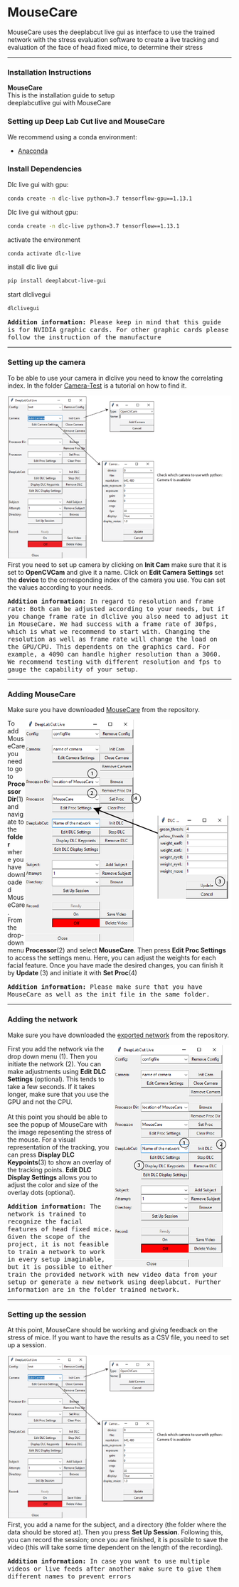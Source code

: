  # MouseCare


MouseCare uses the deeplabcut live gui as interface to use the trained network with the stress evaluation software to create a live tracking and evaluation of the face of head fixed mice, to determine their stress

---

### Installation Instructions

<p align="left">
  <span style="display: inline-block; width: 60%;">
    <strong>MouseCare</strong>  
    <br>  
   This is the installation guide to setup deeplabcutlive gui with MouseCare
  </span>
</p>


### Setting up Deep Lab Cut live and MouseCare

We recommend using a conda environment:
- [Anaconda ](https://anaconda.org/anaconda)

### Install Dependencies

Dlc live gui with gpu:
```bash
conda create -n dlc-live python=3.7 tensorflow-gpu==1.13.1
```
Dlc live gui without gpu:
```bash
conda create -n dlc-live python=3.7 tensorflow==1.13.1 
```
activate the environment
```bash
conda activate dlc-live 
```
install dlc live gui
```bash
pip install deeplabcut-live-gui
```
start dlclivegui
```bash
dlclivegui
```


<kbd>
<strong>Addition information:</strong>
Please keep in mind that this guide is for NVIDIA graphic cards. For other graphic cards please follow the instruction of the manufacture
</kbd>


---
 
### Setting up the camera

To be able to use your camera in dlclive you need to know the correlating index.
In the folder [Camera-Test](https://github.com/Nasr-SFB1315/MouseCare/tree/main/Camera-Test) is a tutorial on how to find it.


<img align="right" src="https://github.com/Nasr-SFB1315/images/blob/main/dlclivecamera.png?raw=true" />
<p align="left">
First you need to set up camera by clicking on <strong>Init Cam</strong> make sure that it is set to <strong>OpenCVCam</strong> and give it a name. 
Click on <strong>Edit Camera Settings</strong> set the <strong>device</strong> to the corresponding index of the camera you use. You can set the values according to your needs. 
</p>
<p align="left">
 <kbd>
<strong>Addition information:</strong>
In regard to resolution and frame rate: Both can be adjusted according to your needs, but if you change frame rate in dlclive you also need to adjust it in MouseCare. We had success with a frame rate of 30fps, which is what we recommend to start with.
Changing the resolution as well as frame rate will change the load on the GPU/CPU. This dependents on the graphics card. For example, a 4090 can handle higher resolution than a 3060. We recommend testing with different resolution and fps to gauge the capability of your setup.
</kbd>
</p>


---

### Adding MouseCare

Make sure you have downloaded [MouseCare](https://github.com/Nasr-SFB1315/MouseCare/tree/main/MouseCare) from the repository.

<img align="right" src="https://github.com/Nasr-SFB1315/images/blob/main/mousecareImage.png" />
<p align="left">
To add MouseCare you need to go to <strong>Processor Dir</strong>(1) and navigate to the <strong>folder</strong> where you have downloaded MouseCare. 
From the drop-down menu <strong>Processor</strong>(2) and select <strong>MouseCare</strong>. Then press <strong>Edit Proc Settings</strong> to access the settings menu. Here, you can adjust the weights for each facial feature. Once you have made the desired changes, you can finish it by <strong>Update </strong>(3) and initiate it with <strong>Set Proc</strong>(4)
</p>
<kbd>
<strong>Addition information:</strong>
Please make sure that you have MouseCare as well as the init file in the same folder.
</kbd>
</p>


---


### Adding the network

Make sure you have downloaded the [exported network](https://github.com/Nasr-SFB1315/MouseCare/tree/main/Trained%20Network/exported) from the repository. 
<br>



<img align="right" src="https://github.com/Nasr-SFB1315/images/blob/main/NetworkImage.png" />
<p align="left">
First you add the network via the drop down menu (1). Then you initiate the network (2). You can make adjustments using <strong>Edit DLC Settings</strong> (optional). This tends to take a few seconds. If it takes longer, make sure that you use the GPU and not the CPU.
 
<br>
<br>
At this point you should be able to see the popup of MouseCare with the image repesenting the stress of the mouse.  
For a visual representation of the tracking, you can press <strong>Display DLC Keypoints</strong>(3) to show an overlay of the tracking points. <strong>Edit DLC Display Settings</strong> allows you to adjust the color and size of the overlay dots (optional). 

</p>
<kbd>
<strong>Addition information:</strong>
The network is trained to recognize the facial features of head fixed mice. Given the scope of the project, it is not feasible to train a network to work in every setup imaginable, but it is possible to either train the provided network with new video data from your setup or generate a new network using deeplabcut. Further information are in the folder trained network.

</kbd>
</p>


---

### Setting up the session

At this point, MouseCare should be working and giving feedback on the stress of mice. If you want to have the results as a CSV file, you need to set up a session. 



<img align="right" src="https://github.com/Nasr-SFB1315/images/blob/main/SessionImage.png" />
<p align="left">
First, you add a name for the subject, and a directory (the folder where the data should be stored at). Then you press <strong>Set Up Session</strong>. Following this, you can record the session; once you are finished, it is possible to save the video (this will take some time dependent on the length of the recording).



</p>
<kbd>
<strong>Addition information:</strong>
In case you want to use multiple videos or live feeds after another make sure to give them different names to prevent errors
</kbd>
</p>

